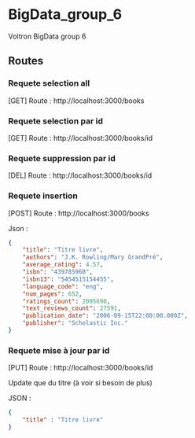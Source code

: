 # BigData_group_6
Voltron BigData group 6

## Routes
### Requete selection all

[GET] Route : http://localhost:3000/books

### Requete selection par id

[GET] Route : http://localhost:3000/books/id

### Requete suppression par id

[DEL] Route : http://localhost:3000/books/id

### Requete insertion

[POST] Route : http://localhost:3000/books

Json : 
```json
{
    "title": "Titre livre",
    "authors": "J.K. Rowling/Mary GrandPré",
    "average_rating": 4.57,
    "isbn": "439785960",
    "isbn13": "5454515154455",
    "language_code": "eng",
    "num_pages": 652,
    "ratings_count": 2095690,
    "text_reviews_count": 27591,
    "publication_date": "2006-09-15T22:00:00.000Z",
    "publisher": "Scholastic Inc."
}
```

### Requete mise à jour par id

[PUT] Route : http://localhost:3000/books/id

Update que du titre (à voir si besoin de plus)

JSON : 
```json
{
    "title" : "Titre livre"
}
```
